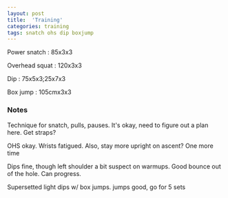 ```yaml
---
layout: post
title:  'Training'
categories: training
tags: snatch ohs dip boxjump
---
```


Power snatch :   85x3x3

Overhead squat   :   120x3x3

Dip      :   75x5x3;25x7x3

Box jump  : 105cmx3x3


### Notes

Technique for snatch, pulls, pauses. It's okay, need to figure out a plan here. Get straps?

OHS okay. Wrists fatigued. Also, stay more upright on ascent? One more time

Dips fine, though left shoulder a bit suspect on warmups. Good bounce out of the hole. Can progress.

Supersetted light dips w/ box jumps. jumps good, go for 5 sets
